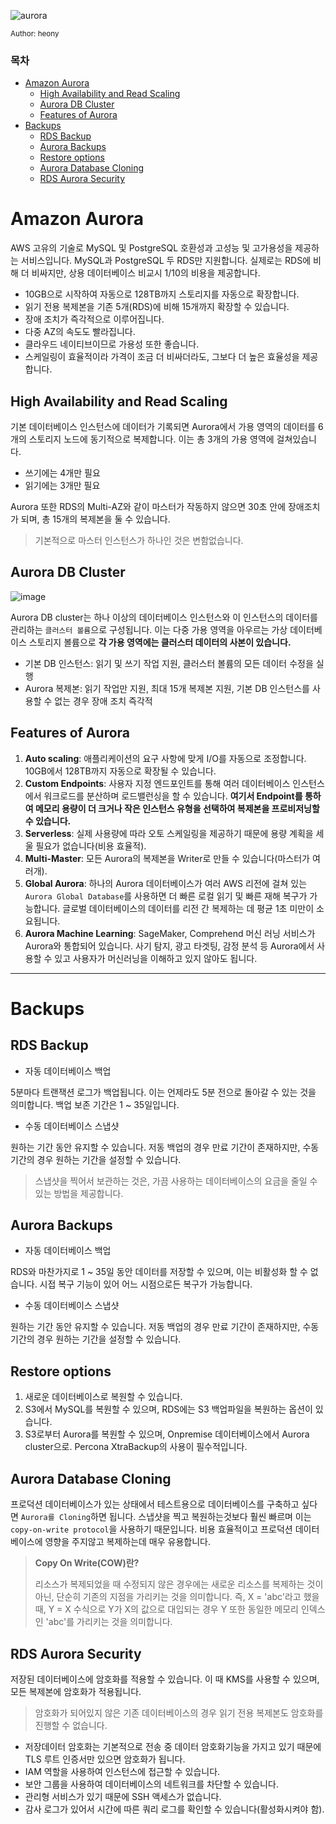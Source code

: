 ![aurora](https://github.com/oueya1479/aws-101/assets/147911523/1f7bc9c2-eb7e-4f39-a5df-53926c79c495)

<small>Author: heony</small>

### 목차

- [Amazon Aurora](#amazon-aurora)
  - [High Availability and Read Scaling](#high-availability-and-read-scaling)
  - [Aurora DB Cluster](#aurora-db-cluster)
  - [Features of Aurora](#features-of-aurora)
- [Backups](#backups)
  - [RDS Backup](#rds-backup)
  - [Aurora Backups](#aurora-backups)
  - [Restore options](#restore-options)
  - [Aurora Database Cloning](#aurora-database-cloning)
  - [RDS Aurora Security](#rds-aurora-security)

# Amazon Aurora

AWS 고유의 기술로 MySQL 및 PostgreSQL 호환성과 고성능 및 고가용성을 제공하는 서비스입니다. MySQL과 PostgreSQL 두 RDS만 지원합니다. 실제로는 RDS에 비해 더 비싸지만, 상용 데이터베이스 비교시 1/10의 비용을 제공합니다.

- 10GB으로 시작하여 자동으로 128TB까지 스토리지를 자동으로 확장합니다.
- 읽기 전용 복제본을 기존 5개(RDS)에 비해 15개까지 확장할 수 있습니다.
- 장애 조치가 즉각적으로 이루어집니다.
- 다중 AZ의 속도도 빨라집니다.
- 클라우드 네이티브이므로 가용성 또한 좋습니다.
- 스케일링이 효율적이라 가격이 조금 더 비싸더라도, 그보다 더 높은 효율성을 제공합니다.

## High Availability and Read Scaling

기본 데이터베이스 인스턴스에 데이터가 기록되면 Aurora에서 가용 영역의 데이터를 6개의 스토리지 노드에 동기적으로 복제합니다. 이는 총 3개의 가용 영역에 걸쳐있습니다.

- 쓰기에는 4개만 필요
- 읽기에는 3개만 필요

Aurora 또한 RDS의 Multi-AZ와 같이 마스터가 작동하지 않으면 30초 안에 장애조치가 되며, 총 15개의 복제본을 둘 수 있습니다.

> 기본적으로 마스터 인스턴스가 하나인 것은 변함없습니다.

## Aurora DB Cluster

![image](https://docs.aws.amazon.com/ko_kr/AmazonRDS/latest/AuroraUserGuide/images/AuroraArch001.png)

Aurora DB cluster는 하나 이상의 데이터베이스 인스턴스와 이 인스턴스의 데이터를 관리하는 `클러스터 볼륨`으로 구성됩니다. 이는 다중 가용 영역을 아우르는 가상 데이터베이스 스토리지 볼륨으로 **각 가용 영역에는 클러스터 데이터의 사본이 있습니다.**

- 기본 DB 인스턴스: 읽기 및 쓰기 작업 지원, 클러스터 볼륨의 모든 데이터 수정을 실행
- Aurora 복제본: 읽기 작업만 지원, 최대 15개 복제본 지원, 기본 DB 인스턴스를 사용할 수 없는 경우 장애 조치 즉각적

## Features of Aurora
1. **Auto scaling**: 애플리케이션의 요구 사항에 맞게 I/O를 자동으로 조정합니다. 10GB에서 128TB까지 자동으로 확장될 수 있습니다.
2. **Custom Endpoints**: 사용자 지정 엔드포인트를 통해 여러 데이터베이스 인스턴스에서 워크로드를 분산하며 로드밸런싱을 할 수 있습니다. **여기서 Endpoint를 통하여 메모리 용량이 더 크거나 작은 인스턴스 유형을 선택하여 복제본을 프로비저닝할 수 있습니다.**
3. **Serverless**: 실제 사용량에 따라 오토 스케일링을 제공하기 때문에 용량 계획을 세울 필요가 없습니다(비용 효율적).
4. **Multi-Master**: 모든 Aurora의 복제본을 Writer로 만들 수 있습니다(마스터가 여러개).
5. **Global Aurora**: 하나의 Aurora 데이터베이스가 여러 AWS 리전에 걸쳐 있는 `Aurora Global Database`를 사용하면 더 빠른 로컬 읽기 및 빠른 재해 복구가 가능합니다. 글로벌 데이터베이스의 데이터를 리전 간 복제하는 데 평균 1초 미만이 소요됩니다.
6. **Aurora Machine Learning**: SageMaker, Comprehend 머신 러닝 서비스가 Aurora와 통합되어 있습니다. 사기 탐지, 광고 타겟팅, 감정 분석 등 Aurora에서 사용할 수 있고 사용자가 머신러닝을 이해하고 있지 않아도 됩니다.

---

# Backups

## RDS Backup

- 자동 데이터베이스 백업

5분마다 트랜잭션 로그가 백업됩니다. 이는 언제라도 5분 전으로 돌아갈 수 있는 것을 의미합니다. 백업 보존 기간은 1 ~ 35일입니다.

- 수동 데이터베이스 스냅샷

원하는 기간 동안 유지할 수 있습니다. 저동 백업의 경우 만료 기간이 존재하지만, 수동 기간의 경우 원하는 기간을 설정할 수 있습니다.

> 스냅샷을 찍어서 보관하는 것은, 가끔 사용하는 데이터베이스의 요금을 줄일 수 있는 방법을 제공합니다.

## Aurora Backups

- 자동 데이터베이스 백업

RDS와 마찬가지로 1 ~ 35일 동안 데이터를 저장할 수 있으며, 이는 비활성화 할 수 없습니다. 시접 복구 기능이 있어 어느 시점으로든 복구가 가능합니다.

- 수동 데이터베이스 스냅샷

원하는 기간 동안 유지할 수 있습니다. 저동 백업의 경우 만료 기간이 존재하지만, 수동 기간의 경우 원하는 기간을 설정할 수 있습니다.

## Restore options

1. 새로운 데이터베이스로 복원할 수 있습니다.
2. S3에서 MySQL를 복원할 수 있으며, RDS에는 S3 백업파일을 복원하는 옵션이 있습니다.
3. S3로부터 Aurora를 복원할 수 있으며, Onpremise 데이터베이스에서 Aurora cluster으로. Percona XtraBackup의 사용이 필수적입니다.

## Aurora Database Cloning

프로덕션 데이터베이스가 있는 상태에서 테스트용으로 데이터베이스를 구축하고 싶다면 `Aurora를 Cloning`하면 됩니다. 스냅샷을 찍고 복원하는것보다 훨씬 빠르며 이는 `copy-on-write protocol`을 사용하기 때문입니다. 비용 효율적이고 프로덕션 데이터베이스에 영향을 주지않고 복제하는데 매우 유용합니다.

> **Copy On Write(COW)란?**
>
> 리소스가 복제되었을 때 수정되지 않은 경우에는 새로운 리소스를 복제하는 것이 아닌, 단순히 기존의 지점을 가리키는 것을 의미합니다. 즉, X = 'abc'라고 했을 때, Y = X 수식으로 Y가 X의 값으로 대입되는 경우 Y 또한 동일한 메모리 인덱스인 'abc'를 가리키는 것을 의미합니다.

## RDS Aurora Security

저장된 데이터베이스에 암호화를 적용할 수 있습니다. 이 때 KMS를 사용할 수 있으며, 모든 복제본에 암호화가 적용됩니다.

> 암호화가 되어있지 않은 기존 데이터베이스의 경우 읽기 전용 복제본도 암호화를 진행할 수 없습니다.

- 저장데이터 암호화는 기본적으로 전송 중 데이터 암호화기능을 가지고 있기 때문에 TLS 루트 인증서만 있으면 암호화가 됩니다.
- IAM 역할을 사용하여 인스턴스에 접근할 수 있습니다.
- 보안 그룹을 사용하여 데이터베이스의 네트워크를 차단할 수 있습니다.
- 관리형 서비스가 있기 때문에 SSH 액세스가 없습니다.
- 감사 로그가 있어서 시간에 따른 쿼리 로그를 확인할 수 있습니다(활성화시켜야 함).